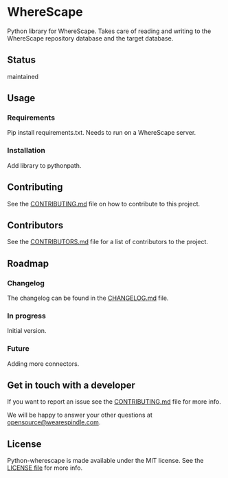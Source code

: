 # WhereScape

Python library for WhereScape. Takes care of reading and writing to the
WhereScape repository database and the target database. 

## Status

maintained

## Usage

### Requirements

Pip install requirements.txt. Needs to run on a WhereScape server.

### Installation

Add library to pythonpath.

## Contributing

See the [CONTRIBUTING.md](CONTRIBUTING.md) file on how to contribute to this project.

## Contributors

See the [CONTRIBUTORS.md](CONTRIBUTORS.md) file for a list of contributors to the project.

## Roadmap

### Changelog

The changelog can be found in the [CHANGELOG.md](CHANGELOG.md) file.

### In progress

Initial version.

### Future

Adding more connectors.

## Get in touch with a developer

If you want to report an issue see the [CONTRIBUTING.md](CONTRIBUTING.md) file for more info.

We will be happy to answer your other questions at opensource@wearespindle.com.

## License

Python-wherescape is made available under the MIT license. See the [LICENSE file](LICENSE) for more info.
